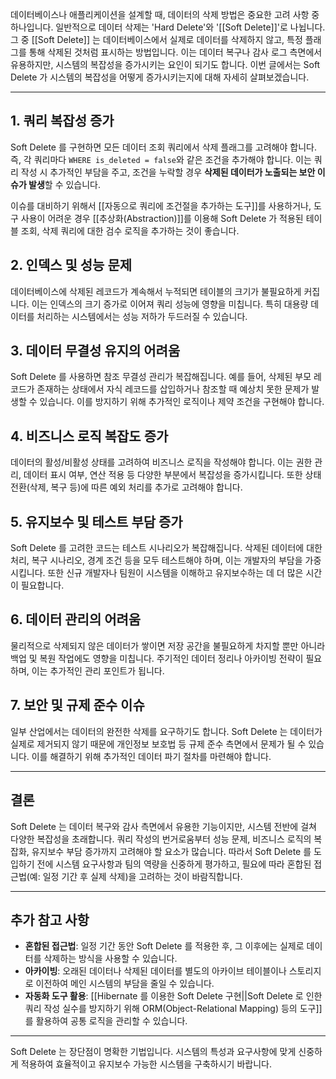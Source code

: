 

데이터베이스나 애플리케이션을 설계할 때, 데이터의 삭제 방법은 중요한 고려 사항 중 하나입니다. 일반적으로 데이터 삭제는 'Hard Delete'와 '[[Soft Delete]]'로 나뉩니다. 그 중 [[Soft Delete]] 는 데이터베이스에서 실제로 데이터를 삭제하지 않고, 특정 플래그를 통해 삭제된 것처럼 표시하는 방법입니다. 이는 데이터 복구나 감사 로그 측면에서 유용하지만, 시스템의 복잡성을 증가시키는 요인이 되기도 합니다. 이번 글에서는 Soft Delete 가 시스템의 복잡성을 어떻게 증가시키는지에 대해 자세히 살펴보겠습니다.

---

## 1. 쿼리 복잡성 증가

Soft Delete 를 구현하면 모든 데이터 조회 쿼리에서 삭제 플래그를 고려해야 합니다. 즉, 각 쿼리마다 `WHERE is_deleted = false`와 같은 조건을 추가해야 합니다. 이는 쿼리 작성 시 추가적인 부담을 주고, 조건을 누락할 경우 **삭제된 데이터가 노출되는 보안 이슈가 발생**할 수 있습니다.

이슈를 대비하기 위해서 [[자동으로 쿼리에 조건절을 추가하는 도구]]를 사용하거나, 도구 사용이 어려운 경우 [[추상화(Abstraction)]]를 이용해 Soft Delete 가 적용된 테이블 조회, 삭제 쿼리에 대한 검수 로직을 추가하는 것이 좋습니다.

## 2. 인덱스 및 성능 문제

데이터베이스에 삭제된 레코드가 계속해서 누적되면 테이블의 크기가 불필요하게 커집니다. 이는 인덱스의 크기 증가로 이어져 쿼리 성능에 영향을 미칩니다. 특히 대용량 데이터를 처리하는 시스템에서는 성능 저하가 두드러질 수 있습니다.

## 3. 데이터 무결성 유지의 어려움

Soft Delete 를 사용하면 참조 무결성 관리가 복잡해집니다. 예를 들어, 삭제된 부모 레코드가 존재하는 상태에서 자식 레코드를 삽입하거나 참조할 때 예상치 못한 문제가 발생할 수 있습니다. 이를 방지하기 위해 추가적인 로직이나 제약 조건을 구현해야 합니다.

## 4. 비즈니스 로직 복잡도 증가

데이터의 활성/비활성 상태를 고려하여 비즈니스 로직을 작성해야 합니다. 이는 권한 관리, 데이터 표시 여부, 연산 적용 등 다양한 부분에서 복잡성을 증가시킵니다. 또한 상태 전환(삭제, 복구 등)에 따른 예외 처리를 추가로 고려해야 합니다.

## 5. 유지보수 및 테스트 부담 증가

Soft Delete 를 고려한 코드는 테스트 시나리오가 복잡해집니다. 삭제된 데이터에 대한 처리, 복구 시나리오, 경계 조건 등을 모두 테스트해야 하며, 이는 개발자의 부담을 가중시킵니다. 또한 신규 개발자나 팀원이 시스템을 이해하고 유지보수하는 데 더 많은 시간이 필요합니다.

## 6. 데이터 관리의 어려움

물리적으로 삭제되지 않은 데이터가 쌓이면 저장 공간을 불필요하게 차지할 뿐만 아니라 백업 및 복원 작업에도 영향을 미칩니다. 주기적인 데이터 정리나 아카이빙 전략이 필요하며, 이는 추가적인 관리 포인트가 됩니다.

## 7. 보안 및 규제 준수 이슈

일부 산업에서는 데이터의 완전한 삭제를 요구하기도 합니다. Soft Delete 는 데이터가 실제로 제거되지 않기 때문에 개인정보 보호법 등 규제 준수 측면에서 문제가 될 수 있습니다. 이를 해결하기 위해 추가적인 데이터 파기 절차를 마련해야 합니다.

---

## 결론

Soft Delete 는 데이터 복구와 감사 측면에서 유용한 기능이지만, 시스템 전반에 걸쳐 다양한 복잡성을 초래합니다. 쿼리 작성의 번거로움부터 성능 문제, 비즈니스 로직의 복잡화, 유지보수 부담 증가까지 고려해야 할 요소가 많습니다. 따라서 Soft Delete 를 도입하기 전에 시스템 요구사항과 팀의 역량을 신중하게 평가하고, 필요에 따라 혼합된 접근법(예: 일정 기간 후 실제 삭제)을 고려하는 것이 바람직합니다.

---

## 추가 참고 사항

- **혼합된 접근법**: 일정 기간 동안 Soft Delete 를 적용한 후, 그 이후에는 실제로 데이터를 삭제하는 방식을 사용할 수 있습니다.
- **아카이빙**: 오래된 데이터나 삭제된 데이터를 별도의 아카이브 테이블이나 스토리지로 이전하여 메인 시스템의 부담을 줄일 수 있습니다.
- **자동화 도구 활용**: [[Hibernate 를 이용한 Soft Delete 구현||Soft Delete 로 인한 쿼리 작성 실수를 방지하기 위해 ORM(Object-Relational Mapping) 등의 도구]]를 활용하여 공통 로직을 관리할 수 있습니다.

---

Soft Delete 는 장단점이 명확한 기법입니다. 시스템의 특성과 요구사항에 맞게 신중하게 적용하여 효율적이고 유지보수 가능한 시스템을 구축하시기 바랍니다.